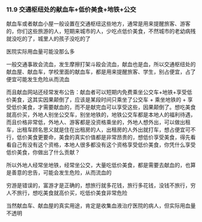 ### 11.9 交通枢纽处的献血车+低价美食+地铁+公交

献血车或者献血小屋一般设置在交通枢纽这些地方，通常是用来提醒旅客、游客的，你们这些旅游的人，短期来城市的人，少吃点低价美食，不然城市的老幼病残就没吃的了，城里人的孩子没吃的了

医院实际用血量可能没那么多

一般交通事故会流血，发生摩擦打架斗殴会流血，献血也是血，所以交通枢纽处的献血屋、献血车，学校里面的献血车，都是用来提醒旅客、学生，别占便宜，占了便宜可能发生危险从而流血

而且献血网站还经常发布公告：献血者可以短期内免费乘坐公交车+地铁+享受低价美食，这其实因果颠倒了，应该是某段时间只乘坐了公交车 + 乘坐地铁的 + 享受低价美食，才需要献血的，而不是献完血可以享受这些，因果颠倒了。想吃美食就高价买，外地人别坐公交车，别坐地铁的，地铁公交车都是本地人的福利待遇，而且价格非常低，外地人、游客都是没资格乘坐的，外地人想外出，可以做出租车，出租车顾名思义就是住在出租房的人，出租房的人外出就打车，想占便宜可不行，低价美食更要命，美食的真实价值都是非常昂贵的，想低价享受美食，得先看看自己有没有这个资格，本地人很多都没有这个资格享受低价美食，你凭什么享受低价美食，你做出了什么贡献？

所以外地人经常坐地铁，经常坐公交，大量吃低价美食，都是需要去献血的，也算是善意的忠告，可能会发生危险，从而流血的

穷游是错误的，富游才是正确的，想旅行就多花钱，旅行多花钱，没钱不旅行，穷人不旅行，想吃美食就高价买，吃低价美食非常危险

当然献血车、献血屋的真实用途，肯定是收集血液治疗医院的病人，但实际用血量不透明

